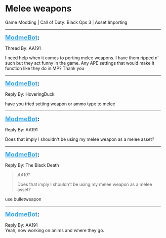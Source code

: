 # Melee weapons
Game Modding | Call of Duty: Black Ops 3 | Asset Importing

---
<strong style="font-size: 1.4em;"><span style="text-decoration: underline;text-decoration-color: #34a7f9;"><span style="color:#34a7f9;">ModmeBot</span></span>:</strong>

<p>Thread By: AA191<br /><p style="text-align:left;">I need help when it comes to porting melee weapons. I have them ripped n&#39; such but they act funny in the game. Any APE settings that would make it function like they do in MP? Thank you</p></p>

---
<strong style="font-size: 1.4em;"><span style="text-decoration: underline;text-decoration-color: #34a7f9;"><span style="color:#34a7f9;">ModmeBot</span></span>:</strong>

<p>Reply By: HoveringDuck<br /><p style="text-align:left;">have you tried setting weapon or ammo type to melee</p></p>

---
<strong style="font-size: 1.4em;"><span style="text-decoration: underline;text-decoration-color: #34a7f9;"><span style="color:#34a7f9;">ModmeBot</span></span>:</strong>

<p>Reply By: AA191<br /><p style="text-align:left;">Does that imply I shouldn&#39;t be using my melee weapon as a melee asset?</p></p>

---
<strong style="font-size: 1.4em;"><span style="text-decoration: underline;text-decoration-color: #34a7f9;"><span style="color:#34a7f9;">ModmeBot</span></span>:</strong>

<p>Reply By: The Black Death<br /><blockquote><em>AA191</em><p style="text-align:left;">Does that imply I shouldn&#39;t be using my melee weapon as a melee asset?</p></blockquote><p style="text-align:left;">use bulletweapon</p></p>

---
<strong style="font-size: 1.4em;"><span style="text-decoration: underline;text-decoration-color: #34a7f9;"><span style="color:#34a7f9;">ModmeBot</span></span>:</strong>

<p>Reply By: AA191<br />Yeah, now working on anims and where they go.</p>
